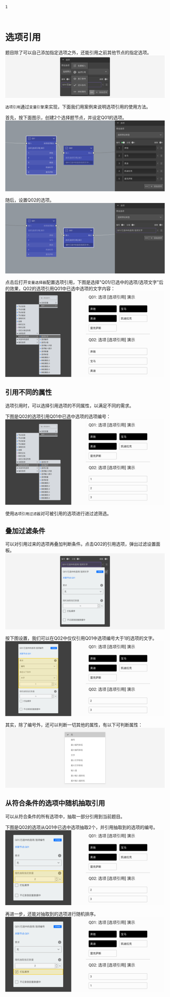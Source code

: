 ```index
1
```
```tag

```
```summary

```
# 选项引用
题目除了可以自己添加指定选项之外，还能引用之前其他节点的指定选项。
<img src='../../assets/snapshots/node-setting/answer-choices/variable/menu.png'>

`选项引用`通过`变量引擎`来实现，下面我们用案例来说明选项引用的使用方法。

首先，按下面图示，创建2个选择题节点，并设定Q01的选项。
<img src='../../assets/snapshots/node-setting/answer-choices/variable/node-Q01.png'>

随后，设置Q02的选项。
<img src='../../assets/snapshots/node-setting/answer-choices/variable/node-Q02.png'>

点击后打开`变量选择器`配置选项引用，下图是选择"Q01/已选中的选项/选项文字"后的效果，Q02的选项引用Q01中已选中选项的文字内容：
<img src='../../assets/snapshots/node-setting/answer-choices/variable/selected-choices/text.png'>

## 引用不同的属性
选项引用时，可以选择引用选项的不同属性，以满足不同的需求。

下图是Q02的选项引用Q01中已选中选项的选项编号：
<img src='../../assets/snapshots/node-setting/answer-choices/variable/selected-choices/number.png'>

使用`选项引用过滤器`对可被引用的选项进行进过滤筛选。

## 叠加过滤条件
可以对引用过来的选项再叠加判断条件。点击Q02的引用选项，弹出过滤设置面板。
<img src='../../assets/snapshots/node-setting/answer-choices/variable/var-filter.png'>

按下图设置，我们可以在Q02中仅仅引用Q01中选项编号大于1的选项的文字。
<img src='../../assets/snapshots/node-setting/answer-choices/variable/require.png'>

其实，除了编号外，还可以判断一切其他的属性，有以下可判断属性：
<img src='../../assets/snapshots/node-setting/answer-choices/variable/require-menu.png'>

## 从符合条件的选项中随机抽取引用
可以从符合条件的所有选项中，抽取一部分引用到当前题目。

下图是Q02的选项从Q01中已选中选项抽取2个，并引用抽取到的选项的编号。
<img src='../../assets/snapshots/node-setting/answer-choices/variable/randomly.png'>

再进一步，还能对抽取到的选项进行随机排序。
<img src='../../assets/snapshots/node-setting/answer-choices/variable/disorder.png'>